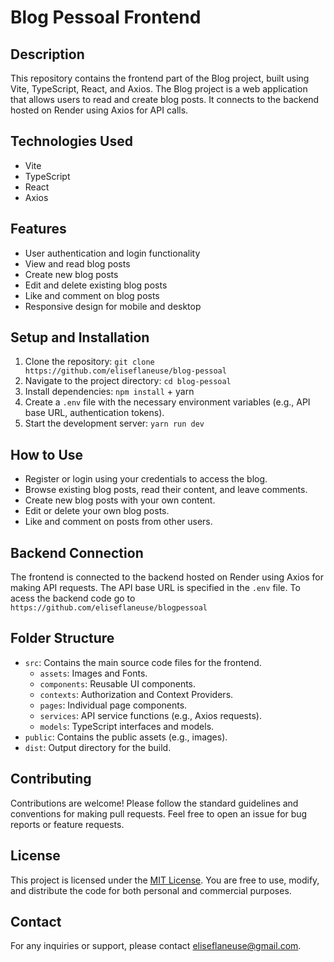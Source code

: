 # Blog Pessoal Frontend

## Description

This repository contains the frontend part of the Blog project, built using Vite, TypeScript, React, and Axios. The Blog project is a web application that allows users to read and create blog posts. It connects to the backend hosted on Render using Axios for API calls.

## Technologies Used

- Vite
- TypeScript
- React
- Axios

## Features

- User authentication and login functionality
- View and read blog posts
- Create new blog posts
- Edit and delete existing blog posts
- Like and comment on blog posts
- Responsive design for mobile and desktop

## Setup and Installation

1. Clone the repository: `git clone https://github.com/eliseflaneuse/blog-pessoal`
2. Navigate to the project directory: `cd blog-pessoal`
3. Install dependencies: `npm install` + yarn
4. Create a `.env` file with the necessary environment variables (e.g., API base URL, authentication tokens).
5. Start the development server: `yarn run dev`

## How to Use

- Register or login using your credentials to access the blog.
- Browse existing blog posts, read their content, and leave comments.
- Create new blog posts with your own content.
- Edit or delete your own blog posts.
- Like and comment on posts from other users.

## Backend Connection

The frontend is connected to the backend hosted on Render using Axios for making API requests. The API base URL is specified in the `.env` file.
To acess the backend code go to `https://github.com/eliseflaneuse/blogpessoal`

## Folder Structure

- `src`: Contains the main source code files for the frontend.
  - `assets`: Images and Fonts.
  - `components`: Reusable UI components.
  - `contexts`: Authorization and Context Providers.
  - `pages`: Individual page components.
  - `services`: API service functions (e.g., Axios requests).
  - `models`: TypeScript interfaces and models.
- `public`: Contains the public assets (e.g., images).
- `dist`: Output directory for the build.

## Contributing

Contributions are welcome! Please follow the standard guidelines and conventions for making pull requests. Feel free to open an issue for bug reports or feature requests.

## License

This project is licensed under the [MIT License](link-to-license-file). You are free to use, modify, and distribute the code for both personal and commercial purposes.

## Contact

For any inquiries or support, please contact [eliseflaneuse@gmail.com](mailto:eliseflaneuse@gmail.com).
